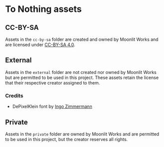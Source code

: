 # To Nothing assets

## CC-BY-SA

Assets in the `cc-by-sa` folder are created and owned by Moonlit Works
and are licensed under [CC-BY-SA 4.0][1].

## External

Assets in the `external` folder are not created nor owned by Moonlit
Works but are permitted to be used in this project. These assets retain
the license that their respective creator assigned to them.

### Credits

- DePixelKlein font by [Ingo Zimmermann][2]

## Private

Assets in the `private` folder are owned by Moonlit Works and are
permitted to be used in this project, but the creator reserves all
rights.





[1]: https://creativecommons.org/licenses/by-sa/4.0/
[2]: https://www.ingofonts.de/ingofonts/en/
